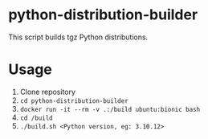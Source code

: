 # python-distribution-builder
This script builds tgz Python distributions.

# Usage

1. Clone repository
2. `cd python-distribution-builder`
3. `docker run -it --rm -v .:/build ubuntu:bionic bash`
4. `cd /build`
5. `./build.sh <Python version, eg: 3.10.12>`
